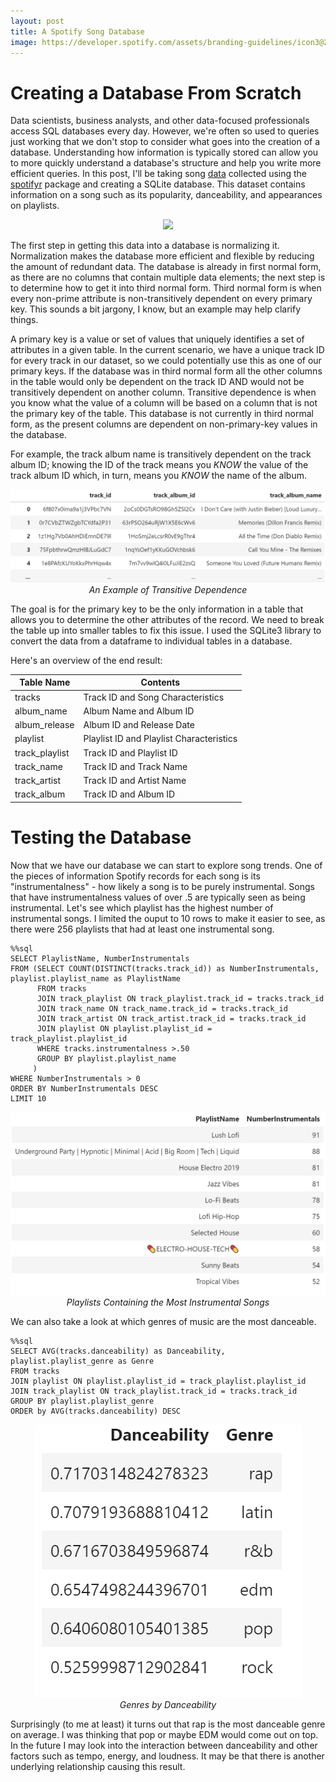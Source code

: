 ```yaml
---
layout: post
title: A Spotify Song Database
image: https://developer.spotify.com/assets/branding-guidelines/icon3@2x.png
---
```



# Creating a Database From Scratch

Data scientists, business analysts, and other data-focused professionals access SQL databases every day. However, we're often so used to queries just working that we don't stop to consider what goes into the creation of a database. Understanding how information is typically stored can allow you to more quickly understand a database's structure and help you write more efficient queries. In this post, I'll be taking song [data](https://github.com/rfordatascience/tidytuesday/blob/master/data/2020/2020-01-21/readme.md) collected using the [spotifyr](https://github.com/charlie86/spotifyr) package and creating a SQLite database. This dataset contains information on a song such as its popularity, danceability, and appearances on playlists.

<p align="center">
<img src ='https://miro.medium.com/proxy/0*dFLgSGmtLC07YQ-L.jpeg'/>
</p>

The first step in getting this data into a database is normalizing it. Normalization makes the database more efficient and flexible by reducing the amount of redundant data. The database is already in first normal form, as there are no columns that contain multiple data elements; the next step is to determine how to get it into third normal form. Third normal form is when every non-prime attribute is non-transitively dependent on every primary key. This sounds a bit jargony, I know, but an example may help clarify things.

A primary key is a value or set of values that uniquely identifies a set of attributes in a given table. In the current scenario, we have a unique track ID for every track in our dataset, so we could potentially use this as one of our primary keys. If the database was in third normal form all the other columns in the table would only be dependent on the track ID AND would not be transitively dependent on another column. Transitive dependence is when you know what the value of a column will be based on a column that is not the primary key of the table. This database is not currently in third normal form, as the present columns are dependent on non-primary-key values in the database. 

For example, the track album name is transitively dependent on the track album ID; knowing the ID of the track means you *KNOW* the value of the track album ID which, in turn, means you *KNOW* the name of the album. 

<p align="center">
<img src ='https://raw.githubusercontent.com/joekrinke15/blog/master/img/albuminfo.PNG'/>
  <em>An Example of Transitive Dependence</em>
</p>



The goal is for the primary key to be the only information in a table that allows you to determine the other attributes of the record. We need to break the table up into smaller tables to fix this issue. I used the SQLite3 library to convert the data from a dataframe to individual tables in a database. 

Here's an overview of the end result: 

<center>
<table class="tg">
<thead>
  <tr>
    <th class="tg-0pky">Table Name</th>
    <th class="tg-0pky">Contents</th>
  </tr>
</thead>
<tbody>
  <tr>
    <td class="tg-0pky">tracks</td>
    <td class="tg-0pky">Track ID and Song Characteristics</td>
  </tr>
  <tr>
    <td class="tg-0pky">album_name</td>
    <td class="tg-0pky">Album Name and Album ID</td>
  </tr>
  <tr>
    <td class="tg-0pky">album_release</td>
    <td class="tg-0pky">Album ID and Release Date</td>
  </tr>
  <tr>
    <td class="tg-0lax">playlist</td>
    <td class="tg-0lax">Playlist ID and Playlist Characteristics</td>
  </tr>
  <tr>
    <td class="tg-0lax">track_playlist</td>
    <td class="tg-0lax">Track ID and Playlist ID</td>
  </tr>
  <tr>
    <td class="tg-0lax">track_name</td>
    <td class="tg-0lax">Track ID and Track Name</td>
  </tr>
  <tr>
    <td class="tg-0lax">track_artist</td>
    <td class="tg-0lax">Track ID and Artist Name</td>
  </tr>
  <tr>
    <td class="tg-0lax">track_album</td>
    <td class="tg-0lax">Track ID and Album ID</td>
  </tr>
</tbody>
</table>
</center>

# Testing the Database

Now that we have our database we can start to explore song trends. One of the pieces of information Spotify records for each song is its "instrumentalness" - how likely a song is to be purely instrumental. Songs that have instrumentalness values of over .5 are typically seen as being instrumental. Let's see which playlist has the highest number of instrumental songs. I limited the ouput to 10 rows to make it easier to see, as there were 256 playlists that had at least one instrumental song. 

```python3
%%sql 
SELECT PlaylistName, NumberInstrumentals
FROM (SELECT COUNT(DISTINCT(tracks.track_id)) as NumberInstrumentals, playlist.playlist_name as PlaylistName
      FROM tracks
      JOIN track_playlist ON track_playlist.track_id = tracks.track_id
      JOIN track_name ON track_name.track_id = tracks.track_id
      JOIN track_artist ON track_artist.track_id = tracks.track_id
      JOIN playlist ON playlist.playlist_id = track_playlist.playlist_id
      WHERE tracks.instrumentalness >.50
      GROUP BY playlist.playlist_name
     )
WHERE NumberInstrumentals > 0
ORDER BY NumberInstrumentals DESC
LIMIT 10

```
<p align="center">
<img src ='https://raw.githubusercontent.com/joekrinke15/blog/master/img/NumberInstrumentals.PNG'/>
  <em>Playlists Containing the Most Instrumental Songs</em>
</p>

We can also take a look at which genres of music are the most danceable. 
```python3
%%sql
SELECT AVG(tracks.danceability) as Danceability, playlist.playlist_genre as Genre
FROM tracks
JOIN playlist ON playlist.playlist_id = track_playlist.playlist_id
JOIN track_playlist ON track_playlist.track_id = tracks.track_id
GROUP BY playlist.playlist_genre
ORDER by AVG(tracks.danceability) DESC
```

<p align="center">
<img src ='https://raw.githubusercontent.com/joekrinke15/blog/master/img/Danceability.PNG'/>
<br>
<em>Genres by Danceability</em>
</p>

Surprisingly (to me at least) it turns out that rap is the most danceable genre on average. I was thinking that pop or maybe EDM would come out on top. In the future I may look into the interaction between danceability and other factors such as tempo, energy, and loudness. It may be that there is another underlying relationship causing this result. 
